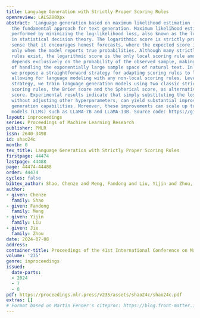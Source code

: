```yaml
---
title: Language Generation with Strictly Proper Scoring Rules
openreview: LALSZ88Xpx
abstract: 'Language generation based on maximum likelihood estimation (MLE) has become
  the fundamental approach for text generation. Maximum likelihood estimation is typically
  performed by minimizing the log-likelihood loss, also known as the logarithmic score
  in statistical decision theory. The logarithmic score is strictly proper in the
  sense that it encourages honest forecasts, where the expected score is maximized
  only when the model reports true probabilities. Although many strictly proper scoring
  rules exist, the logarithmic score is the only local scoring rule among them that
  depends exclusively on the probability of the observed sample, making it capable
  of handling the exponentially large sample space of natural text. In this work,
  we propose a straightforward strategy for adapting scoring rules to language generation,
  allowing for language modeling with any non-local scoring rules. Leveraging this
  strategy, we train language generation models using two classic strictly proper
  scoring rules, the Brier score and the Spherical score, as alternatives to the logarithmic
  score. Experimental results indicate that simply substituting the loss function,
  without adjusting other hyperparameters, can yield substantial improvements in model’s
  generation capabilities. Moreover, these improvements can scale up to large language
  models (LLMs) such as LLaMA-7B and LLaMA-13B. Source code: https://github.com/shaochenze/ScoringRulesLM.'
layout: inproceedings
series: Proceedings of Machine Learning Research
publisher: PMLR
issn: 2640-3498
id: shao24c
month: 0
tex_title: Language Generation with Strictly Proper Scoring Rules
firstpage: 44474
lastpage: 44488
page: 44474-44488
order: 44474
cycles: false
bibtex_author: Shao, Chenze and Meng, Fandong and Liu, Yijin and Zhou, Jie
author:
- given: Chenze
  family: Shao
- given: Fandong
  family: Meng
- given: Yijin
  family: Liu
- given: Jie
  family: Zhou
date: 2024-07-08
address:
container-title: Proceedings of the 41st International Conference on Machine Learning
volume: '235'
genre: inproceedings
issued:
  date-parts:
  - 2024
  - 7
  - 8
pdf: https://proceedings.mlr.press/v235/assets/shao24c/shao24c.pdf
extras: []
# Format based on Martin Fenner's citeproc: https://blog.front-matter.io/posts/citeproc-yaml-for-bibliographies/
---
```

